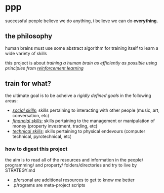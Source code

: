 # ppp
successful people believe we do anything, i believe we can do **everything**.

## the philosophy
human brains must use some abstract algorithm for training itself to learn a wide variety of skills

this project is about _training a human brain as efficiently as possible using principles from [reinforcement learning][2]_

[2]: https://en.wikipedia.org/wiki/Reinforcement_learning "Brief overview of re-inforcement learning (Wikipedia)"

## train for what?

the ultimate goal is to be acheive a _rigidly defined goals_ in the following areas:
  - [_social skills_][3]; skills pertaining to interacting with other people (music, art, conversation, etc)
  - [_financial skills_][4]; skills pertaining to the management or manipulation of money (property investment, trading, etc)
  - [_technical skills_][5]; skills pertaining to physical endevours (computer technical, pyrotechnical, etc)

### how to digest this project
the aim is to read all of the resources and information in the people/ programming/ and property/ folders/directories
and try to live by STRATEGY.md

  - .p/ersonal are additional resources to get to know _me_ better
  - .p/rograms are meta-project scripts

[3]: ./people
[4]: ./property
[5]: ./programming
